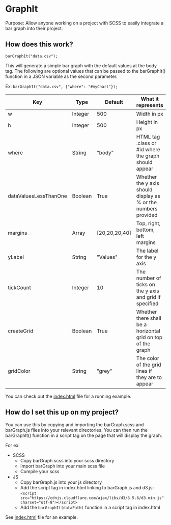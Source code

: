 # GraphIt

Purpose: Allow anyone working on a project with SCSS to easily integrate a bar graph into their project. 

## How does this work?

```
barGraphIt("data.csv");
```

This will generate a simple bar graph with the default values at the body tag. The following are optional values that can be passed to the barGraphIt() function in a JSON variable as the second parameter. 

Ex: `barGraphIt("data.csv", {"where": "#myChart"});`

|Key|Type|Default| What it represents |
|---|----|-------|-------------------|
|w|Integer|500|Width in px |
|h|Integer|500|Height in px |
|where|String|"body"|HTML tag .class or #id where the graph should appear |
|dataValuesLessThanOne|Boolean|True|Whether the y axis should display as % or the numbers provided |
|margins|Array|[20,20,20,40]|Top, right, bottom, left margins |
|yLabel|String|"Values"|The label for the y axis |
|tickCount|Integer|10|The number of ticks on the y axis and grid if specified |
|createGrid|Boolean|True|Whether there shall be a horizontal grid on top of the graph |
|gridColor|String|"grey"|The color of the grid lines if they are to appear |

You can check out the [index.html](index.html) file for a running example.

## How do I set this up on my project?

You can use this by copying and importing the barGraph.scss and barGraph.js files into your relevant directories. You can then run the barGraphIt() function in a script tag on the page that will display the graph.


For ex:
 * SCSS
 	* Copy barGraph.scss into your scss directory
 	* Import barGraph into your main scss file
 	* Compile your scss 
 * JS
 	* Copy barGraph.js into your js directory
 	* Add the script tag in index.html linking to barGraph.js and d3.js: `<script src="https://cdnjs.cloudflare.com/ajax/libs/d3/3.5.6/d3.min.js" charset="utf-8"></script>`
 	* Add the `barGraphIt(dataPath)` function in a script tag in index.html

See [index.html](index.html) file for an example.


